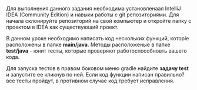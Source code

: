 Для выполнения данного задания необходима установленаая IntelliJ IDEA (Community Edition) 
и навыки работы с git репозиториями. Для начала склонируйте репозиторий на свой компьютер
и откройте папку с проектом в IDEA как существующий проект.

В данном уроке необходимо написать код нескольких функций, которіе расположены в папке **main/java**. 
Методы расположеные в папке **test/java** - юнит тесты, которые проверяют работоспособновть вашего кода.      

Для запуска тестов в правом боковом меню gradle найдите **задачу test** и запустите ее кликнув по ней. 
Если код функции написан правильно? все тесты пройдут, в противном случае код требует исправления. 
